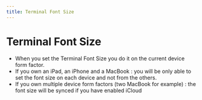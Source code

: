 ```yaml
---
title: Terminal Font Size
---
```


# Terminal Font Size
* When you set the Terminal Font Size you do it on the current device form factor.
* If you own an iPad, an iPhone and a MacBook : you will be only able to set the font size on each device and not from the others.
* If you own multiple device form factors (two MacBook for example) : the font size will be synced if you have enabled iCloud